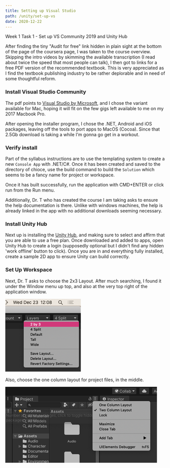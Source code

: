 ```yaml
---
title: Setting up Visual Studio
path: /unity/set-up-vs
date: 2020-12-22
---
```


Week 1 Task 1 - Set up VS Community 2019 and Unity Hub

After finding the tiny "Audit for free" link hidden in plain sight at the bottom of the page of the coursera page, I was taken to the course overview. Skipping the intro videos by skimming the available transcription (I read about twice the speed that most people can talk), I then got to links for a free PDF version of the recommended textbook. This is very appreciated as I find the textbook publishing industry to be rather deplorable and in need of some thoughtful reform.

### Install Visual Studio Community

The pdf points to [Visual Studio by Microsoft](https://visualstudio.microsoft.com/), and I chose the variant available for Mac, hoping it will fit on the few gigs left available to me on my 2017 Macbook Pro.

After opening the installer program, I chose the .NET, Android and iOS packages, leaving off the tools to port apps to MacOS (Cocoa). Since that 2.5Gb download is taking a while I'm gonna go get in a workout.

### Verify install

Part of the syllabus instructions are to use the templating system to create a new `Console App` with .NET/C#. Once it has been created and saved to the directory of chioce, use the build command to build the `Solution` which seems to be a fancy name for project or workspace.

Once it has built successfully, run the application with CMD+ENTER or click run from the Run menu.

Additionally, Dr. T who has created the course I am taking asks to ensure the help documentation is there. Unlike with windows machines, the help is already linked in the app with no additional downloads seeming necessary.

### Install Unity Hub

Next up is installing the [Unity Hub](https://store.unity.com/#plans-individual), and making sure to select and affirm that you are able to use a free plan. Once downloaded and added to apps, open Unity Hub to create a login (supposedly optional but I didn't find any hidden 'work offline' button to click). Once you are in and everything fully installed, create a sample 2D app to ensure Unity can build correctly.

### Set Up Workspace

Next, Dr. T asks to choose the 2x3 Layout. After much searching, I found it under the Window menu up top, and also at the very top right of the application window.

![layout view](layout-view-picker.png)

Also, choose the one column layout for project files, in the middle.

![one column layout](column-layout-picker.png)
